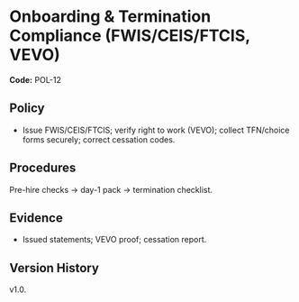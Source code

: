# Onboarding & Termination Compliance (FWIS/CEIS/FTCIS, VEVO)

**Code:** POL-12

## Policy
- Issue FWIS/CEIS/FTCIS; verify right to work (VEVO); collect TFN/choice forms securely; correct cessation codes.

## Procedures
Pre-hire checks → day-1 pack → termination checklist.

## Evidence
- Issued statements; VEVO proof; cessation report.

## Version History
v1.0.

